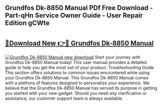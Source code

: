 ## Grundfos Dk-8850 Manual PDf Free Download - Part-qHn Service Owner Guide - User Repair Edition gCWte

# <h2><a href="http://bc19292.oget.top/?id=Grundfos+Dk-8850+Manual">🔗Download New 👉🔴 Grundfos Dk-8850 Manual</a></h2>

[![Grundfos Dk-8850 Manual new download](https://i.imgur.com/5g1atiW.png)](http://bc19292.oget.top/?id=Grundfos+Dk-8850+Manual)
Start your journey with Grundfos Dk-8850 Manual today! This user manual provides a detailed guide to help you get the most out of your product. Troubleshooting Guide This section offers solutions to common issues encountered while using your Grundfos Dk-8850 Manual. This Grundfos Dk-8850 Manual comes with a plethora of features designed to personalize your experience. We believe that the Grundfos Dk-8850 Manual has served its purpose in getting you started with your new gadget. Should you need any clarification or assistance, our customer support team is always available.
